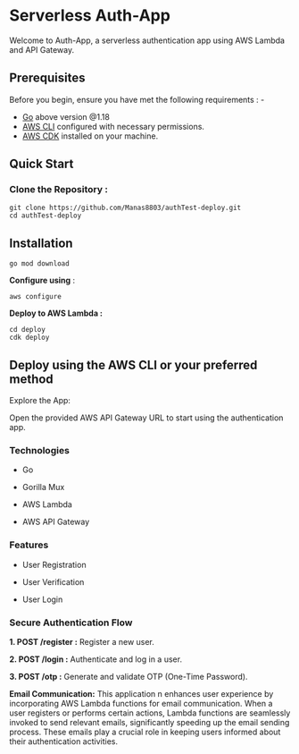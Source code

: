 # Serverless Auth-App

Welcome to Auth-App, a serverless authentication app using AWS Lambda and API Gateway.

## Prerequisites

Before you begin, ensure you have met the following requirements : -

- [Go](https://golang.org/doc/install) above version @1.18
- [AWS CLI](https://aws.amazon.com/cli/) configured with necessary permissions.
- [AWS CDK](https://docs.aws.amazon.com/cdk/latest/guide/getting_started.html) installed on your machine.

## Quick Start

### Clone the Repository :

```
git clone https://github.com/Manas8803/authTest-deploy.git
cd authTest-deploy
```

## Installation

```
go mod download
```

**Configure using** :

```
aws configure
```

**Deploy to AWS Lambda :**

```
cd deploy
cdk deploy
```

## Deploy using the AWS CLI or your preferred method

Explore the App:

Open the provided AWS API Gateway URL to start using the authentication app.

### Technologies

- Go

- Gorilla Mux

- AWS Lambda

- AWS API Gateway

### Features

- User Registration

- User Verification

- User Login

### Secure Authentication Flow

**1. POST /register :** Register a new user.

**2. POST /login :** Authenticate and log in a user.

**3. POST /otp :** Generate and validate OTP (One-Time Password).

**Email Communication:**
This application n enhances user experience by incorporating AWS Lambda functions for email communication. When a user registers or performs certain actions, Lambda functions are seamlessly invoked to send relevant emails, significantly speeding up the email sending process. These emails play a crucial role in keeping users informed about their authentication activities.
